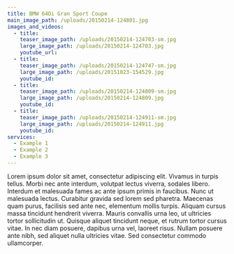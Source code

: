 ```yaml
---
title: BMW 64Oi Gran Sport Coupe
main_image_path: /uploads/20150214-124801.jpg
images_and_videos:
  - title:
    teaser_image_path: /uploads/20150214-124703-sm.jpg
    large_image_path: /uploads/20150214-124703.jpg
    youtube_url:
  - title:
    teaser_image_path: /uploads/20150214-124747-sm.jpg
    large_image_path: /uploads/20151023-154529.jpg
    youtube_id:
  - title:
    teaser_image_path: /uploads/20150214-124809-sm.jpg
    large_image_path: /uploads/20150214-124809.jpg
    youtube_id:
  - title:
    teaser_image_path: /uploads/20150214-124911-sm.jpg
    large_image_path: /uploads/20150214-124911.jpg
    youtube_id:
services:
  - Example 1
  - Example 2
  - Example 3
---
```



Lorem ipsum dolor sit amet, consectetur adipiscing elit. Vivamus in turpis tellus. Morbi nec ante interdum, volutpat lectus viverra, sodales libero. Interdum et malesuada fames ac ante ipsum primis in faucibus. Nunc ut malesuada lectus. Curabitur gravida sed lorem sed pharetra. Maecenas quam purus, facilisis sed ante nec, elementum mollis turpis. Aliquam cursus massa tincidunt hendrerit viverra. Mauris convallis urna leo, ut ultricies tortor sollicitudin ut. Quisque aliquet tincidunt neque, et rutrum tortor cursus vitae. In nec diam posuere, dapibus urna vel, laoreet risus. Nullam posuere ante nibh, sed aliquet nulla ultricies vitae. Sed consectetur commodo ullamcorper.